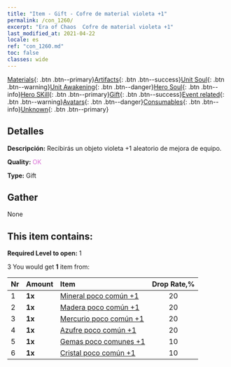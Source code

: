 ```yaml
---
title: "Item - Gift - Cofre de material violeta +1"
permalink: /con_1260/
excerpt: "Era of Chaos  Cofre de material violeta +1"
last_modified_at: 2021-04-22
locale: es
ref: "con_1260.md"
toc: false
classes: wide
---
```

 [Materials](/ItemsES/){: .btn .btn--primary}[Artifacts](/ItemsES/Artifacts/){: .btn .btn--success}[Unit Soul](/ItemsES/UnitSoul/){: .btn .btn--warning}[Unit Awakening](/ItemsES/UnitAwakening/){: .btn .btn--danger}[Hero Soul](/ItemsES/HeroSoul/){: .btn .btn--info}[Hero SKill](/ItemsES/HeroSkill/){: .btn .btn--primary}[Gift](/ItemsES/Gift/){: .btn .btn--success}[Event related](/ItemsES/Events/){: .btn .btn--warning}[Avatars](/ItemsES/Avatars/){: .btn .btn--danger}[Consumables](/ItemsES/Consumables/){: .btn .btn--info}[Unknown](/ItemsES/Unknown/){: .btn .btn--primary}

## Detalles
 **Descripción:** Recibirás un objeto violeta +1 aleatorio de mejora de equipo.

 **Quality:** <span style="color: #DA70D6">OK</span>

 **Type:** Gift

## Gather

  None

## This item contains:

 **Required Level to open:** 1

 3 You would get **1** item  from:

  | Nr | Amount |     Item    | Drop Rate,% |
  |:---|:-------|:------------|:---------:|
  | 1 |  **1x** | [Mineral poco común +1](/es/Items/mat_40/) | 20 | 
  | 2 |  **1x** | [Madera poco común +1](/es/Items/mat_41/) | 20 | 
  | 3 |  **1x** | [Mercurio poco común +1](/es/Items/mat_42/) | 20 | 
  | 4 |  **1x** | [Azufre poco común +1](/es/Items/mat_43/) | 20 | 
  | 5 |  **1x** | [Gemas poco comunes +1](/es/Items/mat_44/) | 10 | 
  | 6 |  **1x** | [Cristal poco común +1](/es/Items/mat_45/) | 10 | 
